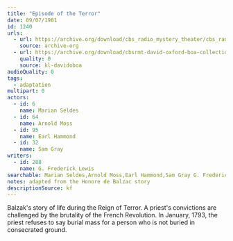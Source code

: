 ```yaml
---
title: "Episode of the Terror"
date: 09/07/1981
id: 1240
urls: 
  - url: https://archive.org/download/cbs_radio_mystery_theater/cbs_radio_mystery_theater-1201-1250.zip/cbs_radio_mystery_theater-1201-1250%2Fcbsrmt_1240_episode_of_the_terror.mp3
    source: archive-org
  - url: https://archive.org/download/cbsrmt-david-oxford-boa-collection/CBSRMT-810907-1240-repeated-811126-Episode-of-the-Terror-(128-44)_KQV-{BoA}.mp3
    quality: 0
    source: kl-davidoboa
audioQuality: 0
tags: 
  - adaptation
multipart: 0
actors:  
  - id: 6
    name: Marian Seldes  
  - id: 64
    name: Arnold Moss  
  - id: 95
    name: Earl Hammond  
  - id: 32
    name: Sam Gray
writers:  
  - id: 288
    name: G. Frederick Lewis
searchable: Marian Seldes,Arnold Moss,Earl Hammond,Sam Gray G. Frederick Lewis
notes: adapted from the Honore de Balzac story
descriptionSource: kf
---
```

Balzak's story of life during the Reign of Terror. A priest's convictions are challenged by the brutality of the French Revolution. In January, 1793, the priest refuses to say burial mass for a person who is not buried in consecrated ground.
